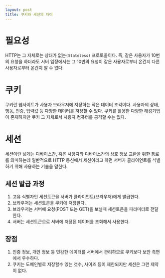 ```yaml
---
layout: post
title: 쿠키와 세션의 차이
---
```


# 필요성
HTTP는 그 자체로는 상태가 없는`(Stateless)` 프로토콜이다. 즉, 같은 사용자가 10번의 요청을 하더라도 서버 입장에서는 그 10번의 요청이 같은 사용자로부터 온건지 다른 사용자로부터 온건지 알 수 없다.

# 쿠키
쿠키란 웹사이트가 사용자 브라우저에 저장하는 작은 데이터 조각이다. 사용자의 상태, 행동, 인증, 입력값 등 다양한 데이터를 저장할 수 있다. 쿠키를 활용한 다양한 해킹기법이 존재하지만 쿠키 그 자체로서 사용자 컴퓨터를 공격할 수는 없다.

# 세션
세션이란 넓게는 디바이스간, 혹은 사용자와 디바이스간의 상호 정보 교환을 위한 통로를 의미하는데 일반적으로 HTTP 통신에서 세션이라고 하면 서버가 클라이언트를 식별하기 위해 사용하는 기술을 말한다.

## 세션 발급 과정

1. 고유 식별자인 세션토큰을 서버가 클라이언트(브라우저)에게 발급한다.
1. 브라우저는 세션토큰을 쿠키에 저장한다. 
1. 브라우저는 서버에 요청(POST 또는 GET)을 보낼때 세션토큰을 파라미터로 전달한다.
1. 서버는 세션토큰으로 서버에 저장된 데이터를 조회해서 사용한다.

## 장점

1. 인증 정보, 개인 정보 등 민감한 데이터를 서버에서 관리하므로 쿠키보다 보안 측면에서 우수하다. 
1. 쿠키는 도메인별로 저장할수 있는 갯수, 사이즈 등이 제한되지만 세션은 그런 제약이 없다.


